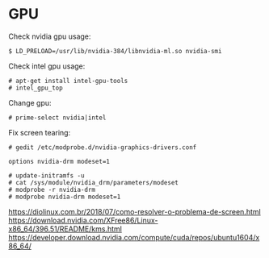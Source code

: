 # GPU

Check nvidia gpu usage:
```
$ LD_PRELOAD=/usr/lib/nvidia-384/libnvidia-ml.so nvidia-smi
```

Check intel gpu usage:
```
# apt-get install intel-gpu-tools 
# intel_gpu_top
```

Change gpu:
```
# prime-select nvidia|intel
```

Fix screen tearing:
```
# gedit /etc/modprobe.d/nvidia-graphics-drivers.conf

options nvidia-drm modeset=1

# update-initramfs -u
# cat /sys/module/nvidia_drm/parameters/modeset
# modprobe -r nvidia-drm
# modprobe nvidia-drm modeset=1
```

https://diolinux.com.br/2018/07/como-resolver-o-problema-de-screen.html \
https://download.nvidia.com/XFree86/Linux-x86_64/396.51/README/kms.html \
https://developer.download.nvidia.com/compute/cuda/repos/ubuntu1604/x86_64/
